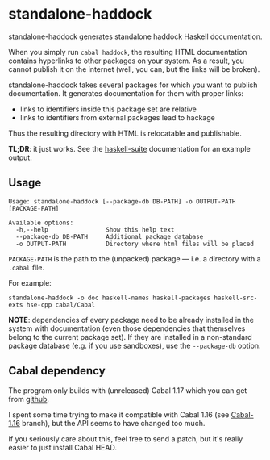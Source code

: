 # standalone-haddock

standalone-haddock generates standalone haddock Haskell documentation.

When you simply run `cabal haddock`, the resulting HTML documentation contains
hyperlinks to other packages on your system. As a result, you cannot publish it
on the internet (well, you can, but the links will be broken).

standalone-haddock takes several packages for which you want to publish
documentation. It generates documentation for them with proper links:

* links to identifiers inside this package set are relative
* links to identifiers from external packages lead to hackage

Thus the resulting directory with HTML is relocatable and publishable.

**TL;DR**: it just works. See the [haskell-suite][] documentation for an example
output.

[haskell-suite]: http://haskell-suite.github.io/docs

## Usage

    Usage: standalone-haddock [--package-db DB-PATH] -o OUTPUT-PATH [PACKAGE-PATH]

    Available options:
      -h,--help                Show this help text
      --package-db DB-PATH     Additional package database
      -o OUTPUT-PATH           Directory where html files will be placed

`PACKAGE-PATH` is the path to the (unpacked) package — i.e. a directory with a
`.cabal` file.

For example:

    standalone-haddock -o doc haskell-names haskell-packages haskell-src-exts hse-cpp cabal/Cabal

**NOTE**: dependencies of every package need to be already installed in the
system with documentation (even those dependencies that themselves belong to the
current package set). If they are installed in a non-standard package database
(e.g. if you use sandboxes), use the `--package-db` option.

## Cabal dependency

The program only builds with (unreleased) Cabal 1.17 which you can get from
[github](https://github.com/haskell/cabal).

I spent some time trying to make it compatible with Cabal 1.16 (see
[Cabal-1.16][] branch), but the API seems to have changed too much.

If you seriously care about this, feel free to send a patch, but it's really
easier to just install Cabal HEAD.

[Cabal-1.16]: https://github.com/feuerbach/standalone-haddock/tree/Cabal-1.16
